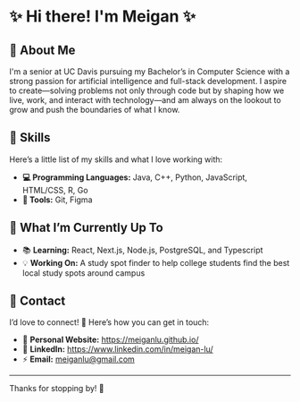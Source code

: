 # ✨ Hi there! I'm Meigan ✨

## 🎀 About Me
I'm a senior at UC Davis pursuing my Bachelor’s in Computer Science with a strong passion for artificial intelligence and full-stack development. I aspire to create—solving problems not only through code but by shaping how we live, work, and interact with technology—and am always on the lookout to grow and push the boundaries of what I know.

## 💫 Skills

Here’s a little list of my skills and what I love working with:

- **💻 Programming Languages:** Java, C++, Python, JavaScript, HTML/CSS, R, Go
- **🔧 Tools:** Git, Figma

## 🚀 What I’m Currently Up To

- 📚 **Learning:** React, Next.js, Node.js, PostgreSQL, and Typescript
- 💡 **Working On:** A study spot finder to help college students find the best local study spots around campus

## 💌 Contact

I’d love to connect! 💖 Here’s how you can get in touch:

- 🌱 **Personal Website:** https://meiganlu.github.io/
- 🧠 **LinkedIn:** https://www.linkedin.com/in/meigan-lu/
- ⚡ **Email:** meiganlu@gmail.com

---

Thanks for stopping by! 🌷